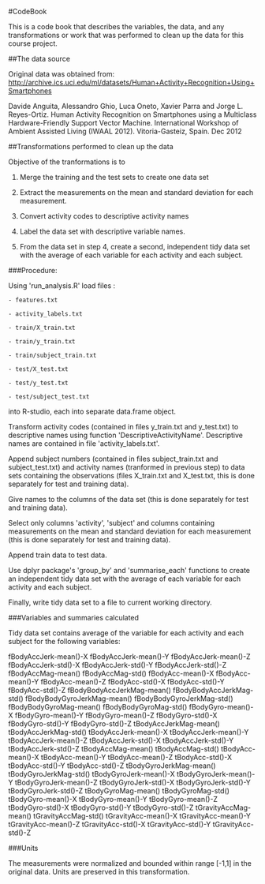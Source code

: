 #CodeBook

This is a code book that describes the variables, the data, and any transformations or work that was performed to clean up the data for this course project.

##The data source

Original data was obtained from: 
http://archive.ics.uci.edu/ml/datasets/Human+Activity+Recognition+Using+Smartphones

Davide Anguita, Alessandro Ghio, Luca Oneto, Xavier Parra and Jorge L. Reyes-Ortiz. Human Activity Recognition on Smartphones using a Multiclass Hardware-Friendly Support Vector Machine. International Workshop of Ambient Assisted Living (IWAAL 2012). Vitoria-Gasteiz, Spain. Dec 2012


##Transformations performed to clean up the data

Objective of the tranformations is to

 1)  Merge the training and the test sets to create one data set

 2)  Extract the measurements on the mean and standard deviation for each measurement. 

 3)  Convert activity codes to descriptive activity names 

 4)  Label the data set with descriptive variable names. 

 5)  From the data set in step 4, create a second, independent tidy data set with the average of each variable for each activity and each subject.

###Procedure:

Using 'run_analysis.R' load files :

	- features.txt

	- activity_labels.txt

	- train/X_train.txt

	- train/y_train.txt

	- train/subject_train.txt

	- test/X_test.txt

	- test/y_test.txt

	- test/subject_test.txt

into R-studio, each into separate data.frame object.

Transform activity codes (contained in files y_train.txt and y_test.txt) to descriptive names using function 'DescriptiveActivityName'. Descriptive names are contained in file 'activity_labels.txt'.

Append subject numbers (contained in files subject_train.txt and subject_test.txt) and activity names (tranformed in previous step) to data sets containing the observations (files X_train.txt and X_test.txt, this is done separately for test and training data).

Give names to the columns of the data set (this is done separately for test and training data).

Select only columns 'activity', 'subject' and columns containing measurements on the mean and standard deviation for each measurement (this is done separately for test and training data).

Append train data to test data.

Use dplyr package's 'group_by' and 'summarise_each' functions to create an independent tidy data set with the average of each variable for each activity and each subject.

Finally, write tidy data set to a file to current working directory.

###Variables and summaries calculated

Tidy data set contains average of the variable for each activity and each subject for the following variables:

fBodyAccJerk-mean()-X
fBodyAccJerk-mean()-Y
fBodyAccJerk-mean()-Z
fBodyAccJerk-std()-X
fBodyAccJerk-std()-Y
fBodyAccJerk-std()-Z
fBodyAccMag-mean()
fBodyAccMag-std()
fBodyAcc-mean()-X
fBodyAcc-mean()-Y
fBodyAcc-mean()-Z
fBodyAcc-std()-X
fBodyAcc-std()-Y
fBodyAcc-std()-Z
fBodyBodyAccJerkMag-mean()
fBodyBodyAccJerkMag-std()
fBodyBodyGyroJerkMag-mean()
fBodyBodyGyroJerkMag-std()
fBodyBodyGyroMag-mean()
fBodyBodyGyroMag-std()
fBodyGyro-mean()-X
fBodyGyro-mean()-Y
fBodyGyro-mean()-Z
fBodyGyro-std()-X
fBodyGyro-std()-Y
fBodyGyro-std()-Z
tBodyAccJerkMag-mean()
tBodyAccJerkMag-std()
tBodyAccJerk-mean()-X
tBodyAccJerk-mean()-Y
tBodyAccJerk-mean()-Z
tBodyAccJerk-std()-X
tBodyAccJerk-std()-Y
tBodyAccJerk-std()-Z
tBodyAccMag-mean()
tBodyAccMag-std()
tBodyAcc-mean()-X
tBodyAcc-mean()-Y
tBodyAcc-mean()-Z
tBodyAcc-std()-X
tBodyAcc-std()-Y
tBodyAcc-std()-Z
tBodyGyroJerkMag-mean()
tBodyGyroJerkMag-std()
tBodyGyroJerk-mean()-X
tBodyGyroJerk-mean()-Y
tBodyGyroJerk-mean()-Z
tBodyGyroJerk-std()-X
tBodyGyroJerk-std()-Y
tBodyGyroJerk-std()-Z
tBodyGyroMag-mean()
tBodyGyroMag-std()
tBodyGyro-mean()-X
tBodyGyro-mean()-Y
tBodyGyro-mean()-Z
tBodyGyro-std()-X
tBodyGyro-std()-Y
tBodyGyro-std()-Z
tGravityAccMag-mean()
tGravityAccMag-std()
tGravityAcc-mean()-X
tGravityAcc-mean()-Y
tGravityAcc-mean()-Z
tGravityAcc-std()-X
tGravityAcc-std()-Y
tGravityAcc-std()-Z

###Units

The measurements were normalized and bounded within range [-1,1] in the original data. 
Units are preserved in this transformation.
